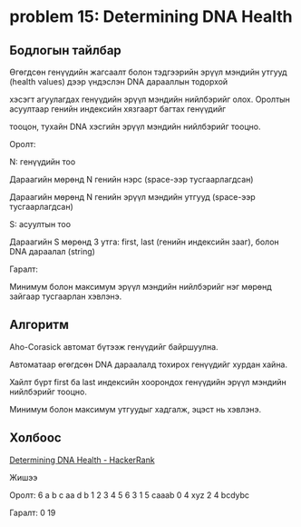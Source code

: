 # problem 15: Determining DNA Health

## Бодлогын тайлбар

Өгөгдсөн генүүдийн жагсаалт болон тэдгээрийн эрүүл мэндийн утгууд (health values) дээр үндэслэн DNA дарааллын тодорхой 

хэсэгт агуулагдах генүүдийн эрүүл мэндийн нийлбэрийг олох. Оролтын асуултаар генийн индексийн хязгаарт багтах генүүдийг 

тооцон, тухайн DNA хэсгийн эрүүл мэндийн нийлбэрийг тооцно.

Оролт:

N: генүүдийн тоо

Дараагийн мөрөнд N генийн нэрс (space-ээр тусгаарлагдсан)

Дараагийн мөрөнд N генийн эрүүл мэндийн утгууд (space-ээр тусгаарлагдсан)

S: асуултын тоо

Дараагийн S мөрөнд 3 утга: first, last (генийн индексийн зааг), болон DNA дараалал (string)

Гаралт:

Минимум болон максимум эрүүл мэндийн нийлбэрийг нэг мөрөнд зайгаар тусгаарлан хэвлэнэ.

## Алгоритм

Aho-Corasick автомат бүтээж генүүдийг байршуулна.

Автоматаар өгөгдсөн DNA дараалалд тохирох генүүдийг хурдан хайна.

Хайлт бүрт first ба last индексийн хоорондох генүүдийн эрүүл мэндийн нийлбэрийг тооцно.

Минимум болон максимум утгуудыг хадгалж, эцэст нь хэвлэнэ.

## Холбоос

[Determining DNA Health - HackerRank](https://www.hackerrank.com/challenges/determining-dna-health/problem?isFullScreen=true)

Жишээ

Оролт:
6
a b c aa d b
1 2 3 4 5 6
3
1 5 caaab
0 4 xyz
2 4 bcdybc

Гаралт:
0 19
